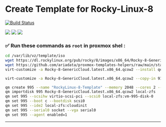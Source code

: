 # Create Template for Rocky-Linux-8
[![Build Status](https://files.ariadata.co/file/ariadata_logo.png)](https://ariadata.co)

![](https://img.shields.io/github/stars/ariadata/proxmox-templates-helpers.svg)
![](https://img.shields.io/github/watchers/ariadata/proxmox-templates-helpers.svg)
![](https://img.shields.io/github/forks/ariadata/proxmox-templates-helpers.svg)


### ✅ Run these commands as `root` in proxmox shel :
```sh
cd /var/lib/vz/template/iso
wget https://dl.rockylinux.org/pub/rocky/8/images/x86_64/Rocky-8-GenericCloud.latest.x86_64.qcow2
wget https://github.com/ariadata/proxmox-templates-helpers/raw/main/static/91-RockyLinux8.cfg 91-RockyLinux.cfg
virt-customize -a Rocky-8-GenericCloud.latest.x86_64.qcow2 --install qemu-guest-agent,nano,sudo,rsync

virt-customize -a Rocky-8-GenericCloud.latest.x86_64.qcow2 --copy-in 91-RockyLinux.cfg:/etc/cloud/cloud.cfg.d/

qm create 995 --name "RockyLinux-8-Template" --memory 2048 --cores 2 --net0 virtio,bridge=vmbr1
qm importdisk 995 Rocky-8-GenericCloud.latest.x86_64.qcow2 local-zfs
qm set 995 --scsihw virtio-scsi-pci --scsi0 local-zfs:vm-995-disk-0
qm set 995 --boot c --bootdisk scsi0
qm set 995 --ide2 local-zfs:cloudinit
qm set 995 --serial0 socket --vga serial0
qm set 995 --agent enabled=1
```

---

